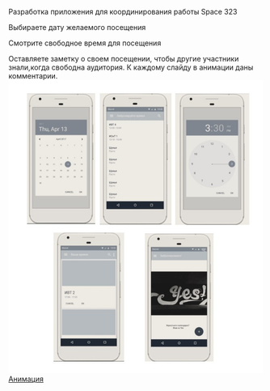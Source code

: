 Разработка приложения для координирования работы Space 323

Выбираете дату желаемого посещения

Смотрите свободное время для посещения

Оставляете заметку о своем посещении, чтобы другие участники знали,когда свободна аудитория.
К каждому слайду в анимации даны комментарии.
![Макет к проекту](https://github.com/ctel-prj-mng/2-wireframe-130218-AnnGoga/blob/master/Screenshot_5.jpg)
[Анимация](https://marvelapp.com/2d6984b/screen/38730476)
